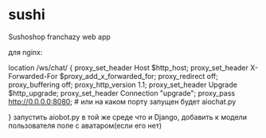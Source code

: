 # sushi
Sushoshop franchazy web app


для nginx:

location /ws/chat/ {
      proxy_set_header Host $http_host;
      proxy_set_header X-Forwarded-For $proxy_add_x_forwarded_for;
      proxy_redirect off;
      proxy_buffering off;
      proxy_http_version 1.1;
      proxy_set_header Upgrade $http_upgrade;
      proxy_set_header Connection "upgrade";
      proxy_pass http://0.0.0.0:8080; # или на каком порту запущен будет aiochat.py


}
запустить aiobot.py  в той же среде что и Django,
добавить к модели пользователя поле с аватаром(если его нет)
